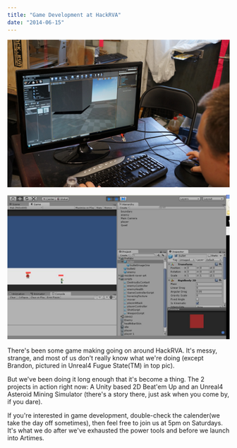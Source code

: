 ```yaml
---
title: "Game Development at HackRVA"
date: "2014-06-15"
---
```


![DSC00624](images/DSC00624.jpg)

![New Picture](images/New-Picture.jpg)

There's been some game making going on around HackRVA. It's messy, strange, and most of us don't really know what we're doing (except Brandon, pictured in Unreal4 Fugue State(TM) in top pic).

But we've been doing it long enough that it's become a thing. The 2 projects in action right now: A Unity based 2D Beat'em Up and an Unreal4 Asteroid Mining Simulator (there's a story there, just ask when you come by, if you dare). 

 If you're interested in game development, double-check the calender(we take the day off sometimes), then feel free to join us at 5pm on Saturdays. It's what we do after we've exhausted the power tools and before we launch into Artimes.
